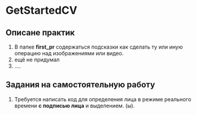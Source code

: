 # GetStartedCV

## Описане практик 
1. В папке **first_pr** содержаться подсказки как сделать ту или иную операцию над изображениями или видео.
2. ещё не придумал 
3. ....

## Задания на самостоятельную работу 

1. Требуется написать код для определения лица в режиме реального времени **с подписью лица** и выделением. (ы). 
